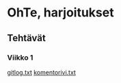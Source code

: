 # OhTe, harjoitukset
## Tehtävät
### Viikko 1
[gitlog.txt](https://github.com/Ri-mode/ot_harkka/blob/master/laskarit/viikko1/gitlog.txt)
[komentorivi.txt](https://github.com/Ri-mode/ot_harkka/blob/master/laskarit/viikko1/komentorivi.txt)
